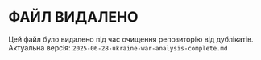 # ФАЙЛ ВИДАЛЕНО

Цей файл було видалено під час очищення репозиторію від дублікатів. 
Актуальна версія: `2025-06-28-ukraine-war-analysis-complete.md`
